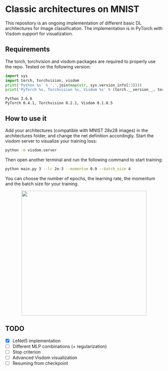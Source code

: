 # Classic architectures on MNIST
This repository is an ongoing implementation of different basic DL architectures for Image classification.
The implementation is in PyTorch with Visdom support for visualization.

## Requirements
The torch, torchvision and visdom packages are required to properly use the repo.
Tested on the following version:
```python
import sys
import torch, torchvision, visdom
print('Python %s' % '.'.join(map(str, sys.version_info[:3])))
print('PyTorch %s, Torchvision %s, Visdom %s' % (torch.__version__, torchvision.__version__, visdom.__version__))
```
```console
Python 3.6.6
PyTorch 0.4.1, Torchvision 0.2.1, Visdom 0.1.8.5
```


## How to use it
Add your architectures (compatible with MNIST 28x28 images) in the architectures folder, and change the net definition accordingly.
Start the visdom server to visualize your training loss:
```bash
python -m visdom.server
```

Then open another terminal and run the following command to start training:
```bash
python main.py 3 --lr 2e-3 --momentum 0.9 --batch_size 4
```
You can choose the number of epochs, the learning rate, the momentum and the batch size for your training.

<p align="center"><img align="center" src="https://github.com/frgfm/pytorch_mnist/blob/master/images/lenet5_traning.gif" width="400" /></p>

## TODO
- [x] LeNet5 implementation
- [ ] Different MLP combinations (+ regularization)
- [ ] Stop criterion
- [ ] Advanced Visdom visualization
- [ ] Resuming from checkpoint